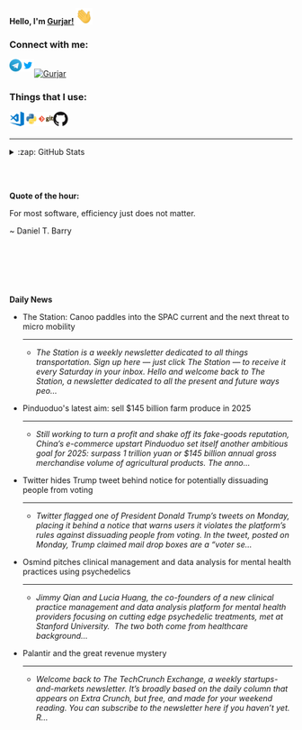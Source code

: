 #### Hello, I'm [Gurjar!](https://GurjarKing.github.io) <img src="https://raw.githubusercontent.com/ABSphreak/ABSphreak/master/gifs/Hi.gif" width="30px"></h2>


### Connect with me:

[<img align="left" alt="Gurjar | Telegram" width="22px" src="https://raw.githubusercontent.com/github/explore/80688e429a7d4ef2fca1e82350fe8e3517d3494d/topics/telegram/telegram.png" />][Telegram]
[<img align="left" alt="Gurjar | Twitter" width="22px" src="https://raw.githubusercontent.com/github/explore/80688e429a7d4ef2fca1e82350fe8e3517d3494d/topics/twitter/twitter.png" />][Twitter]

<br > <a href="https://github.com/GurjarKing"><img src="https://komarev.com/ghpvc/?username=GurjarKing" alt="Gurjar" /></a> <br />

<!-- <br >

![](https://visitor-badge.glitch.me/badge?page_id=GurjarKing)

<br /> -->

### Things that I use:

[<img align="left" alt="Visual Studio Code" width="26px" src="https://raw.githubusercontent.com/github/explore/80688e429a7d4ef2fca1e82350fe8e3517d3494d/topics/visual-studio-code/visual-studio-code.png" />][VSCode]
[<img align="left" alt="Python" width="26px" src="https://raw.githubusercontent.com/github/explore/80688e429a7d4ef2fca1e82350fe8e3517d3494d/topics/python/python.png" />][Python]
[<img align="left" alt="Git" width="26px" src="https://raw.githubusercontent.com/github/explore/80688e429a7d4ef2fca1e82350fe8e3517d3494d/topics/git/git.png" />][Git]
[<img align="left" alt="GitHub" width="26px" src="https://raw.githubusercontent.com/github/explore/78df643247d429f6cc873026c0622819ad797942/topics/github/github.png" />][Github]

<br />
<br />

---
<details>
  <summary>:zap: GitHub Stats</summary>

<img align="left" alt="Gurjar's Github Stats" src="https://github-readme-stats.vercel.app/api?username=GurjarKing&show_icons=true&hide_border=true&count_private=true&include_all_commit=true&theme=algolia" />

</details>

<!-- ### 🔔 My latest tweet
<a href="https://twitter.com/Gurjar_King43" target="_blank">
	<img src="https://github.com/GurjarKing/GurjarKing/raw/master/tweet.png" width="70%" align="center" alt="Click to view on Twitter" title="My latest tweet, as an image"/>
</a> -->
<br>

<pre>

</pre>

**Quote of the hour:**

For most software, efficiency just does not matter.

~ Daniel T. Barry
<pre>

</pre>
<br>
<pre>


</pre>
<strong>Daily News</strong>
  
  - The Station: Canoo paddles into the SPAC current and the next threat to micro mobility
     <hr/>
     
      - *The Station is a weekly newsletter dedicated to all things transportation. Sign up here — just click The Station — to receive it every Saturday in your inbox. Hello and welcome back to The Station, a newsletter dedicated to all the present and future ways peo…*
     
  - Pinduoduo's latest aim: sell $145 billion farm produce in 2025
      <hr/>
      
      - *Still working to turn a profit and shake off its fake-goods reputation, China’s e-commerce upstart Pinduoduo set itself another ambitious goal for 2025: surpass 1 trillion yuan or $145 billion annual gross merchandise volume of agricultural products. The anno…*
      
  - Twitter hides Trump tweet behind notice for potentially dissuading people from voting
      <hr/>
      
      - *Twitter flagged one of President Donald Trump’s tweets on Monday, placing it behind a notice that warns users it violates the platform’s rules against dissuading people from voting. In the tweet, posted on Monday, Trump claimed mail drop boxes are a “voter se…*
      
  - Osmind pitches clinical management and data analysis for mental health practices using psychedelics
      <hr/>
      
      - *Jimmy Qian and Lucia Huang, the co-founders of a new clinical practice management and data analysis platform for mental health providers focusing on cutting edge psychedelic treatments, met at Stanford University.  The two both come from healthcare background…*
       
  - Palantir and the great revenue mystery
      <hr/>
       
       - *Welcome back to The TechCrunch Exchange, a weekly startups-and-markets newsletter. It’s broadly based on the daily column that appears on Extra Crunch, but free, and made for your weekend reading. You can subscribe to the newsletter here if you haven’t yet. R…*
      

<br />

[VSCode]: https://code.visualstudio.com/
[Python]: https://www.python.org/
[Git]: https://git-scm.com/
[Github]: https://github.com/
[Telegram]: https://t.me/Gurjar_King/
[Twitter]: https://twitter.com/Gurjar_King43/
